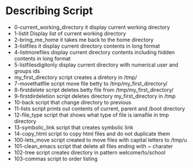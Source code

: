 # Describing Script
- 0-current_working_directory it display current working directory
- 1-listit Display list of current working directory
- 2-bring_me_home it takes me back to the home directory
- 3-listfiles it display current directory contents in long format
- 4-listmorefiles display current directory contents including hidden contents in long format
- 5-listfilesdigitonly display current directory with numerical user and groups ids
- my_first_directory script creates a diretory in /tmp/
- 7-movethatfile script move file betty to /tmp/my_first_directory/
- 8-firstdelete script deletes betty file from /tmp/my_first_directory/
- 9-firstdirdeletion script deletes directory my_first_directory in /tmp
- 10-back script that change directory to previous
- 11-lists script prints out contents of current, parent and /boot directory
- 12-file_type script that shows what type of file is iamafile in tmp directory
- 13-symbolic_link script that creates symbolic link
- 14-copy_html script to copy html files and do not duplicate them
- 100-lets_move script created to move files with capital letters to /tmp/u
- 101-clean_emacs script that delete all files ending with ~ charater
- 102-tree script creates directory in pattern welcome/to/school
- 103-commas script to order listing

